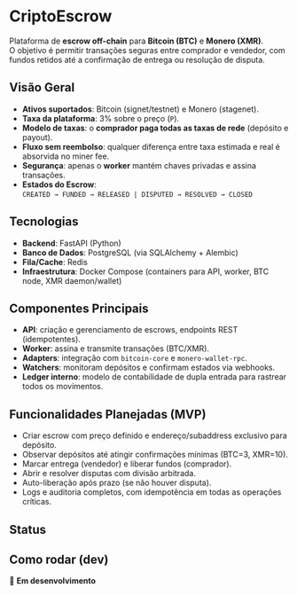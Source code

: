 # CriptoEscrow

Plataforma de **escrow off-chain** para **Bitcoin (BTC)** e **Monero (XMR)**.  
O objetivo é permitir transações seguras entre comprador e vendedor, com fundos retidos até a confirmação de entrega ou resolução de disputa.

## Visão Geral

- **Ativos suportados**: Bitcoin (signet/testnet) e Monero (stagenet).
- **Taxa da plataforma**: 3% sobre o preço (`P`).
- **Modelo de taxas**: o **comprador paga todas as taxas de rede** (depósito e payout).
- **Fluxo sem reembolso**: qualquer diferença entre taxa estimada e real é absorvida no miner fee.
- **Segurança**: apenas o **worker** mantém chaves privadas e assina transações.
- **Estados do Escrow**:  
  `CREATED → FUNDED → RELEASED | DISPUTED → RESOLVED → CLOSED`

## Tecnologias

- **Backend**: FastAPI (Python)  
- **Banco de Dados**: PostgreSQL (via SQLAlchemy + Alembic)  
- **Fila/Cache**: Redis  
- **Infraestrutura**: Docker Compose (containers para API, worker, BTC node, XMR daemon/wallet)  

## Componentes Principais

- **API**: criação e gerenciamento de escrows, endpoints REST (idempotentes).  
- **Worker**: assina e transmite transações (BTC/XMR).  
- **Adapters**: integração com `bitcoin-core` e `monero-wallet-rpc`.  
- **Watchers**: monitoram depósitos e confirmam estados via webhooks.  
- **Ledger interno**: modelo de contabilidade de dupla entrada para rastrear todos os movimentos.  

## Funcionalidades Planejadas (MVP)

- Criar escrow com preço definido e endereço/subaddress exclusivo para depósito.  
- Observar depósitos até atingir confirmações mínimas (BTC=3, XMR=10).  
- Marcar entrega (vendedor) e liberar fundos (comprador).  
- Abrir e resolver disputas com divisão arbitrada.  
- Auto-liberação após prazo (se não houver disputa).  
- Logs e auditoria completos, com idempotência em todas as operações críticas.  

## Status
## Como rodar (dev)
🚧 **Em desenvolvimento**  


